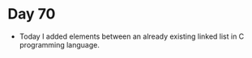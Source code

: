 # Day 70

- Today I added elements between an already existing linked list in C programming language.